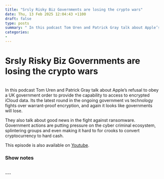 ```yaml
---
title: "Srsly Risky Biz Governments are losing the crypto wars"
date: Thu, 13 Feb 2025 12:04:43 +1100
draft: false
type: posts
summary: " In this podcast Tom Uren and Patrick Gray talk about Apple’s refusal to obey a UK government order to provide the capability"
categories: 
- 
---
```

# Srsly Risky Biz Governments are losing the crypto wars


<br/>
In this podcast Tom Uren and Patrick Gray talk about Apple’s refusal to obey a UK government order to provide the capability to access to encrypted iCloud data. Its the latest round in the ongoing government vs technology fights over warrant-proof encryption, and again it looks like governments will lose.

They also talk about good news in the fight against ransomware. Government actions are putting pressure on the cyber criminal ecosystem, splintering groups and even making it hard to for crooks to convert cryptocurrency to hard cash.

This episode is also available on [Youtube](https://youtu.be/LNX1o0miA1I).

### Show notes

<br/>
---
